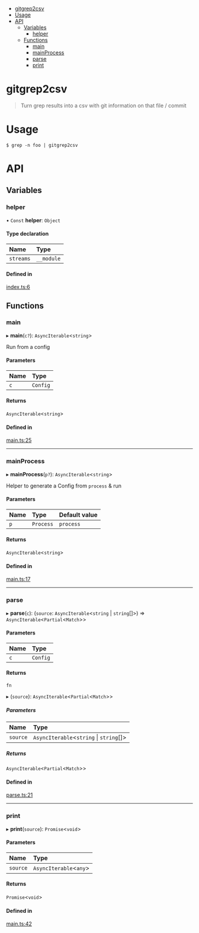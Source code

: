 <!-- START doctoc generated TOC please keep comment here to allow auto update -->
<!-- DON'T EDIT THIS SECTION, INSTEAD RE-RUN doctoc TO UPDATE -->

- [gitgrep2csv](#gitgrep2csv)
- [Usage](#usage)
- [API](#api)
  - [Variables](#variables)
    - [helper](#helper)
  - [Functions](#functions)
    - [main](#main)
    - [mainProcess](#mainprocess)
    - [parse](#parse)
    - [print](#print)

<!-- END doctoc generated TOC please keep comment here to allow auto update -->

<a name="readmemd"></a>

# gitgrep2csv

> Turn grep results into a csv with git information on that file / commit

# Usage

```
$ grep -n foo | gitgrep2csv
```

<a name="modulesmd"></a>

# API

## Variables

### helper

• `Const` **helper**: `Object`

#### Type declaration

| Name      | Type       |
| :-------- | :--------- |
| `streams` | `__module` |

#### Defined in

[index.ts:6](https://github.com/pinko-fowle/gitgrep2csv/blob/e97354a/index.ts#L6)

## Functions

### main

▸ **main**(`c?`): `AsyncIterable`<`string`\>

Run from a config

#### Parameters

| Name | Type     |
| :--- | :------- |
| `c`  | `Config` |

#### Returns

`AsyncIterable`<`string`\>

#### Defined in

[main.ts:25](https://github.com/pinko-fowle/gitgrep2csv/blob/e97354a/main.ts#L25)

---

### mainProcess

▸ **mainProcess**(`p?`): `AsyncIterable`<`string`\>

Helper to generate a Config from `process` & run

#### Parameters

| Name | Type      | Default value |
| :--- | :-------- | :------------ |
| `p`  | `Process` | `process`     |

#### Returns

`AsyncIterable`<`string`\>

#### Defined in

[main.ts:17](https://github.com/pinko-fowle/gitgrep2csv/blob/e97354a/main.ts#L17)

---

### parse

▸ **parse**(`c`): (`source`: `AsyncIterable`<`string` \| `string`[]\>) => `AsyncIterable`<`Partial`<`Match`\>\>

#### Parameters

| Name | Type     |
| :--- | :------- |
| `c`  | `Config` |

#### Returns

`fn`

▸ (`source`): `AsyncIterable`<`Partial`<`Match`\>\>

##### Parameters

| Name     | Type                                     |
| :------- | :--------------------------------------- |
| `source` | `AsyncIterable`<`string` \| `string`[]\> |

##### Returns

`AsyncIterable`<`Partial`<`Match`\>\>

#### Defined in

[parse.ts:21](https://github.com/pinko-fowle/gitgrep2csv/blob/e97354a/parse.ts#L21)

---

### print

▸ **print**(`source`): `Promise`<`void`\>

#### Parameters

| Name     | Type                    |
| :------- | :---------------------- |
| `source` | `AsyncIterable`<`any`\> |

#### Returns

`Promise`<`void`\>

#### Defined in

[main.ts:42](https://github.com/pinko-fowle/gitgrep2csv/blob/e97354a/main.ts#L42)
